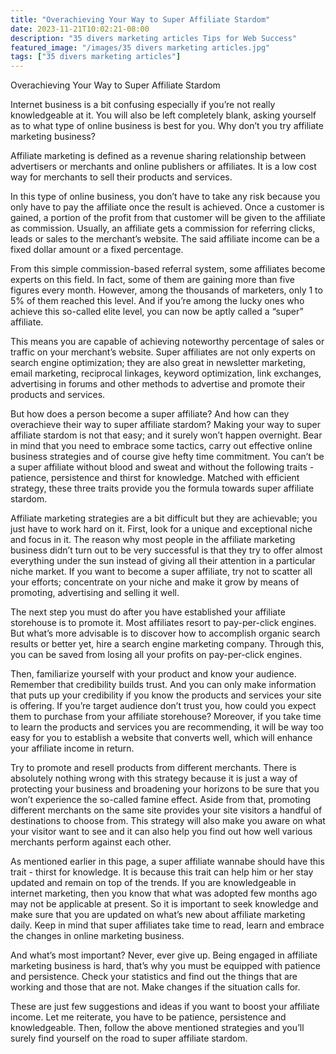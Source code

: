 ```yaml
---
title: "Overachieving Your Way to Super Affiliate Stardom"
date: 2023-11-21T10:02:21-08:00
description: "35 divers marketing articles Tips for Web Success"
featured_image: "/images/35 divers marketing articles.jpg"
tags: ["35 divers marketing articles"]
---
```


Overachieving Your Way to Super Affiliate Stardom


Internet business is a bit confusing especially if you’re not really knowledgeable at it.  You will also be left completely blank, asking yourself as to what type of online business is best for you. Why don’t you try affiliate marketing business?

Affiliate marketing is defined as a revenue sharing relationship between advertisers or merchants and online publishers or affiliates. It is a low cost way for merchants to sell their products and services.

In this type of online business, you don’t have to take any risk because you only have to pay the affiliate once the result is achieved. Once a customer is gained, a portion of the profit from that customer will be given to the affiliate as commission. Usually, an affiliate gets a commission for referring clicks, leads or sales to the merchant’s website. The said affiliate income can be a fixed dollar amount or a fixed percentage.

From this simple commission-based referral system, some affiliates become experts on this field. In fact, some of them are gaining more than five figures every month. However, among the thousands of marketers, only 1 to 5% of them reached this level. And if you’re among the lucky ones who achieve this so-called elite level, you can now be aptly called a “super” affiliate.

This means you are capable of achieving noteworthy percentage of sales or traffic on your merchant’s website. Super affiliates are not only experts on search engine optimization; they are also great in newsletter marketing, email marketing, reciprocal linkages, keyword optimization, link exchanges, advertising in forums and other methods to advertise and promote their products and services.

But how does a person become a super affiliate? And how can they overachieve their way to super affiliate stardom? Making your way to super affiliate stardom is not that easy; and it surely won’t happen overnight. Bear in mind that you need to embrace some tactics, carry out effective online business strategies and of course give hefty time commitment. You can’t be a super affiliate without blood and sweat and without the following traits - patience, persistence and thirst for knowledge. Matched with efficient strategy, these three traits provide you the formula towards super affiliate stardom. 

Affiliate marketing strategies are a bit difficult but they are achievable; you just have to work hard on it. First, look for a unique and exceptional niche and focus in it. The reason why most people in the affiliate marketing business didn’t turn out to be very successful is that they try to offer almost everything under the sun instead of giving all their attention in a particular niche market. If you want to become a super affiliate, try not to scatter all your efforts; concentrate on your niche and make it grow by means of promoting, advertising and selling it well. 

The next step you must do after you have established your affiliate storehouse is to promote it. Most affiliates resort to pay-per-click engines. But what’s more advisable is to discover how to accomplish organic search results or better yet, hire a search engine marketing company. Through this, you can be saved from losing all your profits on pay-per-click engines. 

Then, familiarize yourself with your product and know your audience. Remember that credibility builds trust. And you can only make information that puts up your credibility if you know the products and services your site is offering. If you’re target audience don’t trust you, how could you expect them to purchase from your affiliate storehouse? Moreover, if you take time to learn the products and services you are recommending, it will be way too easy for you to establish a website that converts well, which will enhance your affiliate income in return.

Try to promote and resell products from different merchants. There is absolutely nothing wrong with this strategy because it is just a way of protecting your business and broadening your horizons to be sure that you won’t experience the so-called famine effect. Aside from that, promoting different merchants on the same site provides your site visitors a handful of destinations to choose from. This strategy will also make you aware on what your visitor want to see and it can also help you find out how well various merchants perform against each other.

As mentioned earlier in this page, a super affiliate wannabe should have this trait - thirst for knowledge. It is because this trait can help him or her stay updated and remain on top of the trends. If you are knowledgeable in internet marketing, then you know that what was adopted few months ago may not be applicable at present. So it is important to seek knowledge and make sure that you are updated on what’s new about affiliate marketing daily. Keep in mind that super affiliates take time to read, learn and embrace the changes in online marketing business. 

And what’s most important? Never, ever give up. Being engaged in affiliate marketing business is hard, that’s why you must be equipped with patience and persistence. Check your statistics and find out the things that are working and those that are not. Make changes if the situation calls for.

These are just few suggestions and ideas if you want to boost your affiliate income. Let me reiterate, you have to be patience, persistence and knowledgeable. Then, follow the above mentioned strategies and you’ll surely find yourself on the road to super affiliate stardom.
